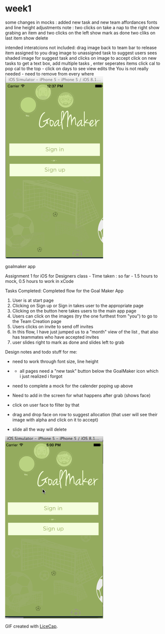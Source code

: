 # week1

some changes in mocks : 
added new task and new team affordances
fonts and line height adjustments
note : two clicks on take a nap to the right show grabing an item and two clicks on the left show mark as done
two cliks on last item show delete

intended interatcions not included: 
drag image back to team bar to release item assigned to you
drag image to unassigned task to suggest
users sees shaded image for suggest task and clicks on image to accept
click on new tasks to get a text box, add multiple tasks , enter seperates items
click cal to pop cal to the top - click on days to see view
edits
the You is not really needed - need to remove from every where
![Video Walkthrough](https://github.com/mayavenkatraman/Week1/blob/master/week1-take2Mon.gif)





goalmaker app

Assignment 1 for iOS for Designers class - 
Time taken : so far - 1.5  hours to mock, 0.5 hours to work in xCode

Tasks Completed:
Completed flow for the Goal Maker App

1) User is at start page
2) Clicking on Sign up or Sign in takes user to the appropriate page 
3) Clicking on the button here takes users to the main app page
4) Users can click on the images (try the one furthest from "you") to go to the Team Creation page
5) Users clicks on invite to send off invites
6) In this flow, I have just jumped us to a "month" view of the list , that also has teammates who have accepted invites
7) user slides right to mark as done and slides left to grab


Design notes and todo stuff for me:
- need to work through font size, line height
- - all pages need a "new task" button below the GoalMaker icon which i just realized i forgot
- need to complete a mock for the calender poping up above

- Need to add in the screen for what happens after grab (shows face) 
- click on user face to filter by that 
- drag and drop face on row to suggest allocation (that user will see their image with alpha and click on it to accept) 
- slide all the way will delete 


![Video Walkthrough](https://github.com/mayavenkatraman/Week1/blob/master/week1-take2.gif)

 GIF created with [LiceCap](http://www.cockos.com/licecap/).


